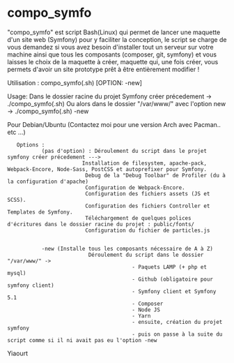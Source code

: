 # compo_symfo
"compo_symfo" est script Bash(Linux) qui permet de lancer une maquette d'un site web (Symfony) pour y faciliter la conception, le script se charge de vous demandez si vous avez besoin d'installer tout un serveur sur votre machine ainsi que tous les composants (composer, git, symfony) et vous laisses le choix de la maquette à créer, maquette qui, une fois créer, vous permets d'avoir un site prototype prêt à être entièrement modifier !

 Utilisation : compo_symfo(.sh) [OPTION: -new]
 
 Usage: Dans le dossier racine du projet Symfony créer précedement -> ./compo_symfo(.sh)
        Ou alors dans le dossier "/var/www/" avec l'option new -> ./compo_symfo(.sh) -new
 
 Pour Debian/Ubuntu (Contactez moi pour une version Arch avec Pacman.. etc ...)
      
       Options : 
               (pas d'option) : Déroulement du script dans le projet symfony créer précedement --->
                            Installation de filesystem, apache-pack, Webpack-Encore, Node-Sass, PostCSS et autoprefixer pour Symfony.
                             Debug de la "Debug Toolbar" de Profiler (du à la configuration d'apache)
                             Configuration de Webpack-Encore.
                             Configuration des fichiers assets (JS et SCSS).
                             Configuration des fichiers Controller et Templates de Symfony.
                             Téléchargement de quelques polices d'écritures dans le dossier racine du projet : public/fonts/
                             Configuration du fichier de particles.js
               
               
               -new (Installe tous les composants nécessaire de A à Z)
                              Déroulement du script dans le dossier "/var/www/" ->
                                            - Paquets LAMP (+ php et mysql)
                                            - Github (obligatoire pour symfony client)
                                            - Symfony client et Symfony 5.1
                                            - Composer
                                            - Node JS
                                            - Yarn
                                            - ensuite, création du projet symfony
                                            - puis on passe à la suite du script comme si il ni avait pas eu l'option -new

 Yiaourt
